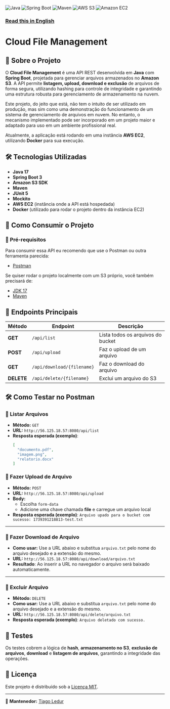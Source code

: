 ![Java](https://img.shields.io/badge/Java-17-orange?logo=java&logoColor=white)
![Spring Boot](https://img.shields.io/badge/Spring%20Boot-green?logo=springboot&logoColor=white)
![Maven](https://img.shields.io/badge/Maven-C71A36?logo=apachemaven&logoColor=white)
![AWS S3](https://img.shields.io/badge/AWS%20S3-Storage-orange?logo=amazons3&logoColor=white)
![Amazon EC2](https://img.shields.io/badge/Amazon%20EC2-Cloud-orange?logo=amazonaws&logoColor=white)

### [Read this in English](README-en.md)

# Cloud File Management

## 📌 Sobre o Projeto

O **Cloud File Management** é uma API REST desenvolvida em **Java** com **Spring Boot**, projetada para gerenciar arquivos armazenados no **Amazon S3**. A API permite **listagem, upload, download e exclusão** de arquivos de forma segura, utilizando hashing para controle de integridade e garantindo uma estrutura robusta para gerenciamento de armazenamento na nuvem. 

Este projeto, do jeito que está, não tem o intuito de ser utilizado em produção, mas sim como uma demonstração do funcionamento de um sistema de gerenciamento de arquivos em nuvem. No entanto, o mecanismo implementado pode ser incorporado em um projeto maior e adaptado para uso em um ambiente profissional real.

Atualmente, a aplicação está rodando em uma instância **AWS EC2**, utilizando **Docker** para sua execução.

## 🛠️ Tecnologias Utilizadas

- **Java 17**
- **Spring Boot 3**
- **Amazon S3 SDK**
- **Maven**
- **JUnit 5**
- **Mockito**
-  **AWS EC2** (instância onde a API está hospedada)
- **Docker** (utilizado para rodar o projeto dentro da instância EC2)

## 🚀 Como Consumir o Projeto

### 🔧 Pré-requisitos  

Para consumir essa API eu recomendo que use o Postman ou outra ferramenta parecida:  

- [Postman](https://www.postman.com/)  

Se quiser rodar o projeto localmente com um S3 próprio, você também precisará de:  

- [JDK 17](https://www.oracle.com/java/technologies/javase/jdk17-archive-downloads.html)  
- [Maven](https://maven.apache.org/)

## 📌 Endpoints Principais

| Método  | Endpoint          | Descrição                     |
|---------|------------------|------------------------------|
| **GET**  | `/api/list`     | Lista todos os arquivos do bucket |
| **POST** | `/api/upload`   | Faz o upload de um arquivo |
| **GET**  | `/api/download/{filename}` | Faz o download do arquivo |
| **DELETE** | `/api/delete/{filename}` | Exclui um arquivo do S3 |

## 🛠️ Como Testar no Postman

### 🔹 Listar Arquivos
- **Método:** `GET`
- **URL:** `http://56.125.18.57:8080/api/list`
- **Resposta esperada (exemplo)**:
  ```json
  [
    "documento.pdf",
    "imagem.png",
    "relatorio.docx"
  ]
### 🔹 Fazer Upload de Arquivo
- **Método:** `POST`
- **URL:** `http://56.125.18.57:8080/api/upload`
- **Body:**
	-   Escolha `form-data`
	-   Adicione uma chave chamada **file** e carregue um arquivo local
- **Resposta esperada (exemplo)**:
  ``
Arquivo upado para o bucket com sucesso: 1739391218813-test.txt
``
---
### 🔹 Fazer Download de Arquivo
-  **Como usar:** Use a URL abaixo e substitua `arquivo.txt` pelo nome do arquivo desejado e a extensão do mesmo.
- **URL:** `http://56.125.18.57:8080/api/download/arquivo.txt`
- **Resultado**: Ao inserir a URL no navegador o arquivo será baixado automaticamente.
---
### 🔹 Excluir Arquivo
- **Método:** `DELETE`
-  **Como usar:** Use a URL abaixo e substitua `arquivo.txt` pelo nome do arquivo desejado e a extensão do mesmo.
- **URL:** `http://56.125.18.57:8080/api/delete/arquivo.txt`
- **Resposta esperada (exemplo)**:
  ``
Arquivo deletado com sucesso.
``

## 🧪 Testes  
Os testes cobrem a lógica de **hash**, **armazenamento no S3**,  **exclusão de arquivos**, **download** e **listagem de arquivos**, garantindo a integridade das operações.  

## 📜 Licença

Este projeto é distribuído sob a [Licença MIT](https://opensource.org/licenses/MIT).

---
📌 **Mantenedor:** [Tiago Ledur](https://github.com/TiagoLedur)

